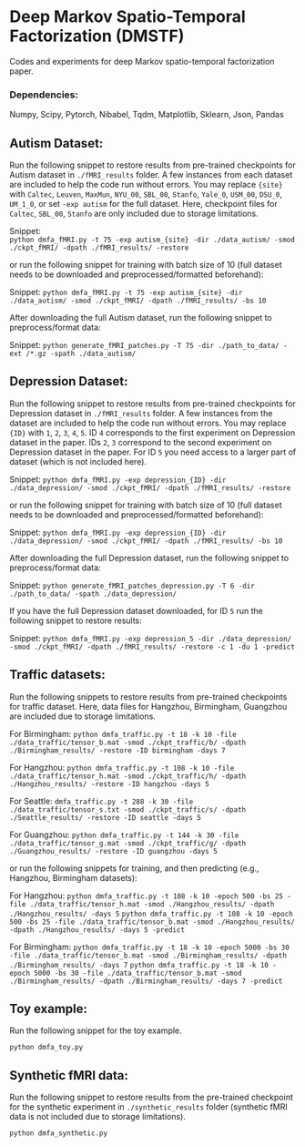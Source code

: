 # Deep Markov Spatio-Temporal Factorization (DMSTF)

Codes and experiments for deep Markov spatio-temporal factorization paper.


### Dependencies: 
Numpy, Scipy, Pytorch, Nibabel, Tqdm, Matplotlib, Sklearn, Json, Pandas  

## Autism Dataset:

Run the following snippet to restore results from pre-trained checkpoints for Autism dataset in `./fMRI_results` folder. A few instances from each dataset are included to help the code run without errors. 
You may replace `{site}` with `Caltec`, `Leuven`, `MaxMun`, `NYU_00`, `SBL_00`, `Stanfo`, `Yale_0`, `USM_00`, `DSU_0`, `UM_1_0`, or set `-exp autism` for the full dataset. Here, checkpoint files for `Caltec`, `SBL_00`, `Stanfo` are only included due to storage limitations.

Snippet:  
`python dmfa_fMRI.py -t 75 -exp autism_{site} -dir ./data_autism/ -smod ./ckpt_fMRI/ -dpath ./fMRI_results/ -restore`

or run the following snippet for training with batch size of 10 (full dataset needs to be downloaded and preprocessed/formatted beforehand):

Snippet: 
`python dmfa_fMRI.py -t 75 -exp autism_{site} -dir ./data_autism/ -smod ./ckpt_fMRI/ -dpath ./fMRI_results/ -bs 10`


After downloading the full Autism dataset, run the following snippet to preprocess/format data:

Snippet: 
`python generate_fMRI_patches.py -T 75 -dir ./path_to_data/ -ext /*.gz -spath ./data_autism/`

## Depression Dataset:

Run the following snippet to restore results from pre-trained checkpoints for Depression dataset in `./fMRI_results` folder. A few instances from the dataset are included to help the code run without errors.
You may replace `{ID}` with `1`, `2`, `3`, `4`, `5`. ID `4` corresponds to the first experiment on Depression dataset in the paper. IDs `2`, `3` correspond to the second experiment on Depression dataset in the paper. For ID `5` you need access to a larger part of dataset (which is not included here).

Snippet: 
`python dmfa_fMRI.py -exp depression_{ID} -dir ./data_depression/ -smod ./ckpt_fMRI/ -dpath ./fMRI_results/ -restore`


or run the following snippet for training with batch size of 10 (full dataset needs to be downloaded and preprocessed/formatted beforehand):

Snippet: 
`python dmfa_fMRI.py -exp depression_{ID} -dir ./data_depression/ -smod ./ckpt_fMRI/ -dpath ./fMRI_results/ -bs 10`


After downloading the full Depression dataset, run the following snippet to preprocess/format data:

Snippet: 
`python generate_fMRI_patches_depression.py -T 6 -dir ./path_to_data/ -spath ./data_depression/`


If you have the full Depression dataset downloaded, for ID `5` run the following snippet to restore results:

Snippet: 
`python dmfa_fMRI.py -exp depression_5 -dir ./data_depression/ -smod ./ckpt_fMRI/ -dpath ./fMRI_results/ -restore -c 1 -du 1 -predict`

## Traffic datasets:

Run the following snippets to restore results from pre-trained checkpoints for traffic dataset. 
Here, data files for Hangzhou, Birmingham, Guangzhou are included due to storage limitations.


For Birmingham:
`python dmfa_traffic.py -t 18 -k 10 -file ./data_traffic/tensor_b.mat -smod ./ckpt_traffic/b/ -dpath ./Birmingham_results/ -restore -ID birmingham -days 7`


For Hangzhou:
`python dmfa_traffic.py -t 108 -k 10 -file ./data_traffic/tensor_h.mat -smod ./ckpt_traffic/h/ -dpath ./Hangzhou_results/ -restore -ID hangzhou -days 5`

For Seattle:
`dmfa_traffic.py -t 288 -k 30 -file ./data_traffic/tensor_s.txt -smod ./ckpt_traffic/s/ -dpath ./Seattle_results/ -restore -ID seattle -days 5`

For Guangzhou:
`python dmfa_traffic.py -t 144 -k 30 -file ./data_traffic/tensor_g.mat -smod ./ckpt_traffic/g/ -dpath ./Guangzhou_results/ -restore -ID guangzhou -days 5`


or run the following snippets for training, and then predicting (e.g., Hangzhou, Birmingham datasets):

For Hangzhou:
`python dmfa_traffic.py -t 108 -k 10 -epoch 500 -bs 25 -file ./data_traffic/tensor_h.mat -smod ./Hangzhou_results/ -dpath ./Hangzhou_results/ -days 5`
`python dmfa_traffic.py -t 108 -k 10 -epoch 500 -bs 25 -file ./data_traffic/tensor_b.mat -smod ./Hangzhou_results/ -dpath ./Hangzhou_results/ -days 5 -predict`

For Birmingham:
`python dmfa_traffic.py -t 18 -k 10 -epoch 5000 -bs 30 -file ./data_traffic/tensor_b.mat -smod ./Birmingham_results/ -dpath ./Birmingham_results/ -days 7`
`python dmfa_traffic.py -t 18 -k 10 -epoch 5000 -bs 30 -file ./data_traffic/tensor_b.mat -smod ./Birmingham_results/ -dpath ./Birmingham_results/ -days 7 -predict`

## Toy example:
Run the following snippet for the toy example.

`python dmfa_toy.py`

## Synthetic fMRI data:

Run the following snippet to restore results from the pre-trained checkpoint for the synthetic experiment in `./synthetic_results` folder (synthetic fMRI data is not included due to storage limitations).

`python dmfa_synthetic.py`
